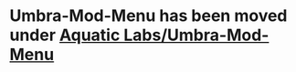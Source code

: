 # Umbra-Mod-Menu has been moved under [Aquatic Labs/Umbra-Mod-Menu](https://github.com/Aquatic-Labs/Umbra-Mod-Menu)
